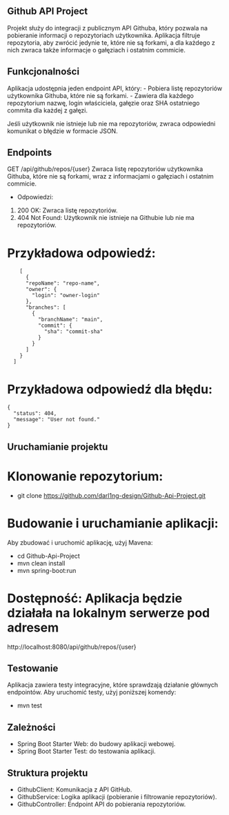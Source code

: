 ## Github API Project
Projekt służy do integracji z publicznym API Githuba, który pozwala na pobieranie informacji o 
repozytoriach użytkownika. Aplikacja filtruje repozytoria, aby zwrócić jedynie te, które nie są forkami, a dla każdego z nich zwraca także informacje o gałęziach i ostatnim commicie.

## Funkcjonalności
  Aplikacja udostępnia jeden endpoint API, który:
    - Pobiera listę repozytoriów użytkownika Githuba, które nie są forkami.
    - Zawiera dla każdego repozytorium nazwę, login właściciela, gałęzie oraz SHA ostatniego commita dla każdej z gałęzi.

  Jeśli użytkownik nie istnieje lub nie ma repozytoriów, zwraca odpowiedni komunikat o błędzie w formacie JSON.

## Endpoints 
   GET /api/github/repos/{user}
   Zwraca listę repozytoriów użytkownika Githuba, które nie są forkami, wraz z informacjami o gałęziach i ostatnim commicie.

  - Odpowiedzi:
  1. 200 OK: Zwraca listę repozytoriów.
  2. 404 Not Found: Użytkownik nie istnieje na Githubie lub nie ma repozytoriów.

  # Przykładowa odpowiedź:
        [
          {
          "repoName": "repo-name",
          "owner": {
            "login": "owner-login"
          },
          "branches": [
            {
              "branchName": "main",
              "commit": {
                "sha": "commit-sha"
              }
            }
          ]
        }
      ]
  # Przykładowa odpowiedź dla błędu:

    {
      "status": 404,
      "message": "User not found."
    }

  ## Uruchamianie projektu
   # Klonowanie repozytorium:
  - git clone https://github.com/darl1ng-design/Github-Api-Project.git
      
   # Budowanie i uruchamianie aplikacji:
  Aby zbudować i uruchomić aplikację, użyj Mavena:
  - cd Github-Api-Project
  - mvn clean install
  - mvn spring-boot:run
    
   # Dostępność: Aplikacja będzie działała na lokalnym serwerze pod adresem
   http://localhost:8080/api/github/repos/{user}


  ## Testowanie
  Aplikacja zawiera testy integracyjne, które sprawdzają działanie głównych endpointów. Aby uruchomić testy, użyj poniższej komendy:
   - mvn test

  ## Zależności
  - Spring Boot Starter Web: do budowy aplikacji webowej.
  - Spring Boot Starter Test: do testowania aplikacji.

  ## Struktura projektu
  - GithubClient: Komunikacja z API GitHub.
  - GithubService: Logika aplikacji (pobieranie i filtrowanie repozytoriów).
  - GithubController: Endpoint API do pobierania repozytoriów.
